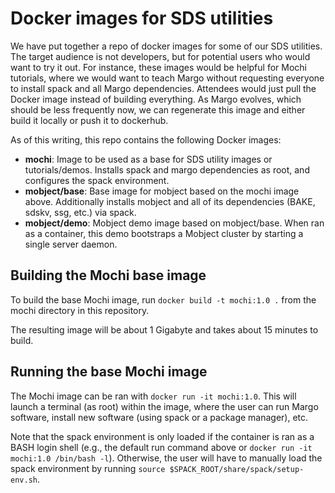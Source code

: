# Docker images for SDS utilities

We have put together a repo of docker images for some of our SDS utilities.
The target audience is not developers, but for potential users who would want
to try it out. For instance, these images would be helpful for Mochi tutorials,
where we would want to teach Margo without requesting everyone to install spack
and all Margo dependencies.  Attendees would just pull the Docker image instead
of building everything.  As Margo evolves, which should be less frequently now,
we can regenerate this image and either build it locally or push it to dockerhub.

As of this writing, this repo contains the following Docker images:

+ **mochi**: Image to be used as a base for SDS utility images or tutorials/demos.
             Installs spack and margo dependencies as root, and configures the spack
             environment.
+ **mobject/base**: Base image for mobject based on the mochi image above. Additionally
                    installs mobject and all of its dependencies (BAKE, sdskv, ssg, etc.)
                    via spack.
+ **mobject/demo**: Mobject demo image based on mobject/base. When ran as a container,
                    this demo bootstraps a Mobject cluster by starting a single server
                    daemon.

## Building the Mochi base image

To build the base Mochi image, run `docker build -t mochi:1.0 .` from the mochi
directory in this repository.

The resulting image will be about 1 Gigabyte and takes about 15 minutes to
build.

## Running the base Mochi image

The Mochi image can be ran with `docker run -it mochi:1.0`. This will launch
a terminal (as root) within the image, where the user can run Margo software,
install new software (using spack or a package manager), etc.

Note that the spack environment is only loaded if the container is ran as a BASH
login shell (e.g., the default run command above or
`docker run -it mochi:1.0 /bin/bash -l`). Otherwise, the user will have to
manually load the spack environment by running
`source $SPACK_ROOT/share/spack/setup-env.sh`.
